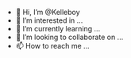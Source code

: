 - 👋 Hi, I’m @Kelleboy
- 👀 I’m interested in ...
- 🌱 I’m currently learning ...
- 💞️ I’m looking to collaborate on ...
- 📫 How to reach me ...

<!---
Kelleboy/Kelleboy is a ✨ special ✨ repository because its `README.md` (this file) appears on your GitHub profile.
You can click the Preview link to take a look at your changes.
--->

